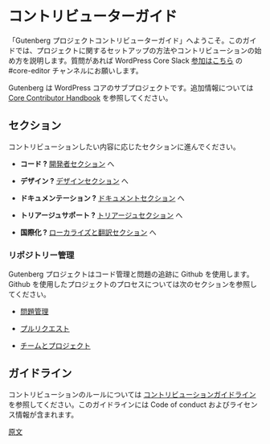 <!--
# Contributor Guide
-->
# コントリビューターガイド

<!--
Welcome to the Gutenberg Project Contributor Guide. This guide is here to help you get setup and start contributing to the project. If you have any questions, you'll find us in the #core-editor channel in the WordPress Core Slack, [free to join](https://make.wordpress.org/chat/).

Gutenberg is a sub-project of Core WordPress. Please see the [Core Contributor Handbook](https://make.wordpress.org/core/handbook/) for additional information.
-->
「Gutenberg プロジェクトコントリビューターガイド」へようこそ。このガイドでは、プロジェクトに関するセットアップの方法やコントリビューションの始め方を説明します。質問があれば WordPress Core Slack [参加はこちら](https://make.wordpress.org/chat/) の #core-editor チャンネルにお願いします。

Gutenberg は WordPress コアのサブプロジェクトです。追加情報については [Core Contributor Handbook](https://make.wordpress.org/core/handbook/) を参照してください。

<!--
## Sections
-->
## セクション

<!--
Find the section below based on what you are looking to contribute:

- **Code?** See the [developer section](/docs/contributors/code/README.md).

- **Design?** See the [design section](/docs/contributors/design/README.md).

- **Documentation?** See the [documentation section](/docs/contributors/documentation/README.md)

- **Triage Support?** See the [triaging issues section](/docs/contributors/triage.md)

- **Internationalization?** See the [localizing and translating section](/docs/contributors/localizing.md)
-->

コントリビューションしたい内容に応じたセクションに進んでください。

- **コード ?** [開発者セクション](https://developer.wordpress.org/block-editor/contributors/develop/) へ

- **デザイン ?** [デザインセクション](https://developer.wordpress.org/block-editor/contributors/design/) へ

- **ドキュメンテーション ?** [ドキュメントセクション](https://developer.wordpress.org/block-editor/contributors/document/) へ

- **トリアージュサポート ?** [トリアージュセクション](https://developer.wordpress.org/block-editor/contributors/repository-management/#triaging-issues) へ

- **国際化 ?** [ローカライズと翻訳セクション](https://developer.wordpress.org/block-editor/contributors/localizing/) へ

<!--
### Repository Management
-->
### リポジトリー管理

<!--
The Gutenberg project uses Github for managing code and tracking issues. Please see the following sections for the project methodologies using Github.

- [Issue Management](/docs/contributors/repository-management.md#issues)

- [Pull Requests](/docs/contributors/repository-management.md#pull-requests)

- [Teams and Projects](/docs/contributors/repository-management.md#teams)
-->
Gutenberg プロジェクトはコード管理と問題の追跡に Github を使用します。Github を使用したプロジェクトのプロセスについては次のセクションを参照してください。

- [問題管理](https://developer.wordpress.org/block-editor/contributors/repository-management/#issues)

- [プルリクエスト](https://developer.wordpress.org/block-editor/contributors/repository-management/#pull-requests)

- [チームとプロジェクト](https://developer.wordpress.org/block-editor/contributors/repository-management/#teams)

<!--
## Guidelines
-->
## ガイドライン

<!--
See the [Contributing Guidelines](https://github.com/WordPress/gutenberg/blob/HEAD/CONTRIBUTING.md) for the rules around contributing: This includes the code of conduct and licensing information.
-->
コントリビューションのルールについては [コントリビューションガイドライン](https://github.com/WordPress/gutenberg/blob/HEAD/CONTRIBUTING.md) を参照してください。このガイドラインには Code of conduct およびライセンス情報が含まれます。

[原文](https://github.com/WordPress/gutenberg/blob/trunk/docs/contributors/readme.md)
